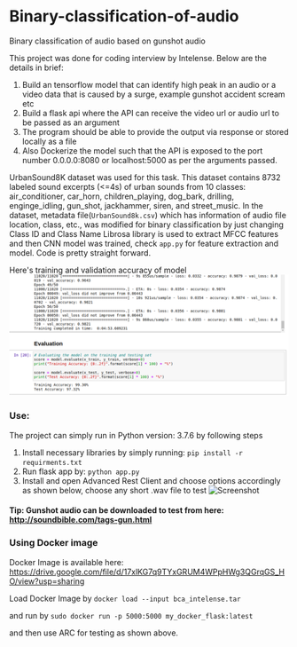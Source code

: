 # Binary-classification-of-audio
Binary classification of audio based on gunshot audio

This project was done for coding interview by Intelense. Below are the details in brief:
1. Build an tensorflow model that can identify high peak in an audio or a video data that is caused by a surge, example gunshot accident scream etc
2. Build a flask api where the API can receive the video url or audio url to be passed as an argument
3. The program should be able to provide the output via response or stored locally as a file
4. Also Dockerize the model such that the API is exposed to the port number 0.0.0.0:8080 or localhost:5000 as per the arguments passed.

UrbanSound8K dataset was used for this task. This dataset contains 8732 labeled sound excerpts (<=4s) of urban sounds from 10 classes: air_conditioner, car_horn, children_playing, dog_bark, drilling, enginge_idling, gun_shot, jackhammer, siren, and street_music.
In the dataset, metadata file(```UrbanSound8k.csv```) which has information of audio file location, class, etc., was modified for binary classification by just changing Class ID and Class Name
Librosa library is used to extract MFCC features and then CNN model was trained, check ```app.py``` for feature extraction and model. Code is pretty straight forward.

Here's training and validation accuracy of model
![Screenshot](images/screenshot1.png)

### Use:
The project can simply run in Python version: 3.7.6 by following steps 
1. Install necessary libraries by simply running:
```pip install -r requirments.txt```
2. Run flask app by:
```python app.py```
3. Install and open Advanced Rest Client and choose options accordingly as shown below, choose any short .wav file to test
![Screenshot](images/screenshot2.png)

#### Tip: Gunshot audio can be downloaded to test from here: http://soundbible.com/tags-gun.html


### Using Docker image
Docker Image is available here: https://drive.google.com/file/d/17xlKG7q9TYxGRUM4WPpHWg3QGrqGS_HO/view?usp=sharing

Load Docker Image by 
```docker load --input bca_intelense.tar```

and run by 
```sudo docker run -p 5000:5000 my_docker_flask:latest```

and then use ARC for testing as shown above.


